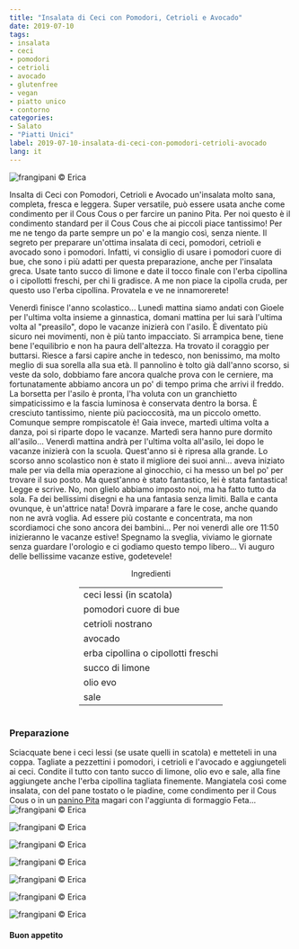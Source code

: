 ```yaml
---
title: "Insalata di Ceci con Pomodori, Cetrioli e Avocado"
date: 2019-07-10
tags:
- insalata
- ceci
- pomodori
- cetrioli
- avocado
- glutenfree
- vegan
- piatto unico
- contorno
categories:
- Salato
- "Piatti Unici"
label: 2019-07-10-insalata-di-ceci-con-pomodori-cetrioli-avocado
lang: it 
---
```

![](header.jpeg "frangipani © Erica")

Insalta di Ceci con Pomodori, Cetrioli e Avocado un'insalata molto sana, completa, fresca e leggera. Super versatile, può essere usata anche come condimento per il Cous Cous o per farcire un panino Pita. Per noi questo è il condimento standard per il Cous Cous che ai piccoli piace tantissimo! Per me ne tengo da parte sempre un po' e la mangio così, senza niente. Il segreto per preparare un'ottima insalata di ceci, pomodori, cetrioli e avocado sono i pomodori. Infatti, vi consiglio di usare i pomodori cuore di bue, che sono i più adatti per questa preparazione, anche per l'insalata greca. Usate tanto succo di limone e date il tocco finale con l'erba cipollina o i cipollotti freschi, per chi li gradisce. A me non piace la cipolla cruda, per questo uso l'erba cipollina. Provatela e ve ne innamorerete!

Venerdì finisce l'anno scolastico... Lunedì mattina siamo andati con Gioele per l'ultima volta insieme a ginnastica, domani mattina per lui sarà l'ultima volta al "preasilo", dopo le vacanze inizierà con l'asilo. È diventato più sicuro nei movimenti, non è più tanto impacciato. Si arrampica bene, tiene bene l'equilibrio e non ha paura dell'altezza. Ha trovato il coraggio per buttarsi. Riesce a farsi capire anche in tedesco, non benissimo, ma molto meglio di sua sorella alla sua età. Il pannolino è tolto già dall'anno scorso, si veste da solo, dobbiamo fare ancora qualche prova con le cerniere, ma fortunatamente abbiamo ancora un po' di tempo prima che arrivi il freddo. La borsetta per l'asilo è pronta, l'ha voluta con un granchietto simpaticissimo e la fascia luminosa è conservata dentro la borsa. È cresciuto tantissimo, niente più pacioccosità, ma un piccolo ometto. Comunque sempre rompiscatole è!
Gaia invece, martedì ultima volta a danza, poi si riparte dopo le vacanze. Martedì sera hanno pure dormito all'asilo... Venerdì mattina andrà per l'ultima volta all'asilo, lei dopo le vacanze inizierà con la scuola. Quest'anno si è ripresa alla grande. Lo scorso anno scolastico non è stato il migliore dei suoi anni... aveva iniziato male per via della mia operazione al ginocchio, ci ha messo un bel po' per trovare il suo posto. Ma quest'anno è stato fantastico, lei è stata fantastica! Legge e scrive. No, non glielo abbiamo imposto noi, ma ha fatto tutto da sola. Fa dei bellissimi disegni e ha una fantasia senza limiti. Balla e canta ovunque, è un'attrice nata! Dovrà imparare a fare le cose, anche quando non ne avrà voglia. Ad essere più costante e concentrata, ma non scordiamoci che sono ancora dei bambini...
Per noi venerdì alle ore 11:50 inizieranno le vacanze estive! Spegnamo la sveglia, viviamo le giornate senza guardare l'orologio e ci godiamo questo tempo libero... Vi auguro delle bellissime vacanze estive, godetevele!

<div id="wrapper" style="text-align: center">
  <div id="yourdiv" style="display: inline-block;">
    <div class="ingredients">
      <div class="ingredients-title">Ingredienti</div>
      <table>
        <tbody>
          <tr>
            <td>ceci lessi (in scatola)</td>
          </tr>
          <tr>
            <td>pomodori cuore di bue</td>
          </tr>
          <tr>
            <td>cetrioli nostrano</td>
          </tr>
          <tr>
            <td>avocado</td>
          </tr>
          <tr>
            <td>erba cipollina o cipollotti freschi</td>
          </tr>
          <tr>
            <td>succo di limone</td>
          </tr>
          <tr>
            <td>olio evo</td>
          </tr>
          <tr>
            <td>sale</td>    
          </tr>
        </tbody>
      </table>
    </div>
  </div>
</div>


<h3>
	<font color="grey">
		<i class="fa fa-cogs"></i>
	</font> Preparazione
</h3>

Sciacquate bene i ceci lessi (se usate quelli in scatola) e metteteli in una coppa. Tagliate a pezzettini i pomodori, i cetrioli e l'avocado e aggiungeteli ai ceci. Condite il tutto con tanto succo di limone, olio evo e sale, alla fine aggiungete anche l'erba cipollina tagliata finemente. Mangiatela così come insalata, con del pane tostato o le piadine, come condimento per il Cous Cous o in un <a href="https://frangipani.raiano.ch/2015-02-05-panino-pita-con-koefte-e-salsa-tahin/" target="_blank">panino Pita</a> magari con l'aggiunta di formaggio Feta...
![](risultato1.jpeg "frangipani © Erica")

![](risultato2.jpeg "frangipani © Erica")

![](risultato3.jpeg "frangipani © Erica")

![](risultato4.jpeg "frangipani © Erica")

![](risultato5.jpeg "frangipani © Erica")

![](risultato6.jpeg "frangipani © Erica")

![](risultato7.jpeg "frangipani © Erica")

<h4>Buon appetito
  <font color="red">
    <i class="fa fa-smile-o"></i>
  </font>
</h4>
